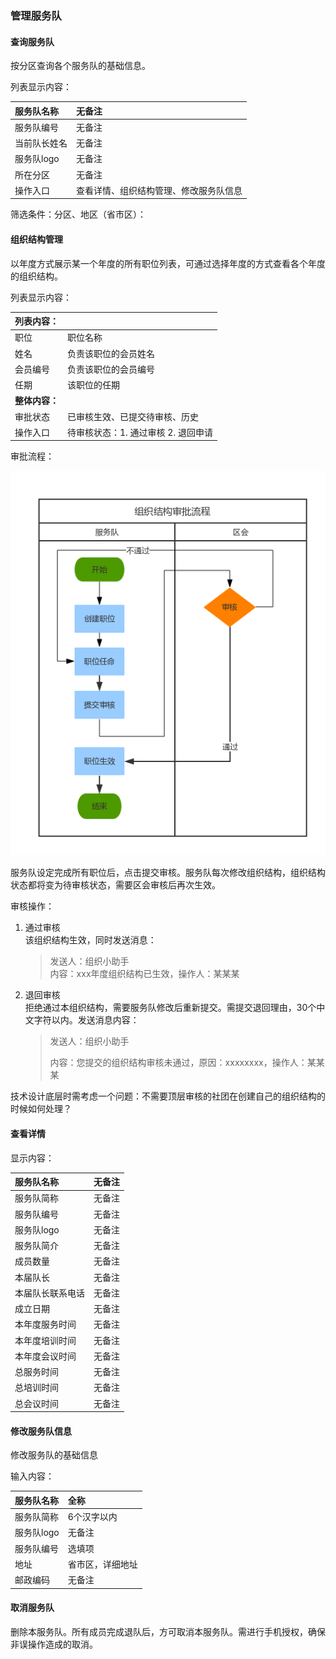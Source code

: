 ### 管理服务队

#### 查询服务队

按分区查询各个服务队的基础信息。

列表显示内容：

| 服务队名称 | 无备注 |
| :--- | :--- |
| 服务队编号 | 无备注 |
| 当前队长姓名 | 无备注 |
| 服务队logo | 无备注 |
| 所在分区 | 无备注 |
| 操作入口 | 查看详情、组织结构管理、修改服务队信息 |

筛选条件：分区、地区（省市区）：

#### 组织结构管理

以年度方式展示某一个年度的所有职位列表，可通过选择年度的方式查看各个年度的组织结构。

列表显示内容：

| 列表内容： |  |
| :--- | :--- |
| 职位 | 职位名称 |
| 姓名 | 负责该职位的会员姓名 |
| 会员编号 | 负责该职位的会员编号 |
| 任期 | 该职位的任期 |
| **整体内容：** |  |
| 审批状态 | 已审核生效、已提交待审核、历史 |
| 操作入口 | 待审核状态：1. 通过审核 2. 退回申请 |

审批流程：

![](/assets/泳道流程图（垂直）.png)

服务队设定完成所有职位后，点击提交审核。服务队每次修改组织结构，组织结构状态都将变为待审核状态，需要区会审核后再次生效。

审核操作：

1. 通过审核  
   该组织结构生效，同时发送消息：

   > 发送人：组织小助手  
   > 内容：xxx年度组织结构已生效，操作人：某某某

2. 退回审核  
   拒绝通过本组织结构，需要服务队修改后重新提交。需提交退回理由，30个中文字符以内。发送消息内容：

   > 发送人：组织小助手
   >
   > 内容：您提交的组织结构审核未通过，原因：xxxxxxxx，操作人：某某某

技术设计底层时需考虑一个问题：不需要顶层审核的社团在创建自己的组织结构的时候如何处理？

#### 查看详情

显示内容：

| 服务队名称 | 无备注 |
| :--- | :--- |
| 服务队简称 | 无备注 |
| 服务队编号 | 无备注 |
| 服务队logo | 无备注 |
| 服务队简介 | 无备注 |
| 成员数量 | 无备注 |
| 本届队长 | 无备注 |
| 本届队长联系电话 | 无备注 |
| 成立日期 | 无备注 |
| 本年度服务时间 | 无备注 |
| 本年度培训时间 | 无备注 |
| 本年度会议时间 | 无备注 |
| 总服务时间 | 无备注 |
| 总培训时间 | 无备注 |
| 总会议时间 | 无备注 |

#### 修改服务队信息

修改服务队的基础信息

输入内容：

| 服务队名称 | 全称 |
| :--- | :--- |
| 服务队简称 | 6个汉字以内 |
| 服务队logo | 无备注 |
| 服务队编号 | 选填项 |
| 地址 | 省市区，详细地址 |
| 邮政编码 | 无备注 |

#### 取消服务队

删除本服务队。所有成员完成退队后，方可取消本服务队。需进行手机授权，确保非误操作造成的取消。

